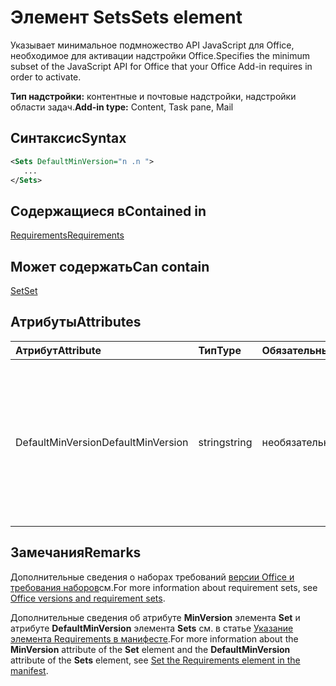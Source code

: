 # <a name="sets-element"></a><span data-ttu-id="7403a-101">Элемент Sets</span><span class="sxs-lookup"><span data-stu-id="7403a-101">Sets element</span></span>

<span data-ttu-id="7403a-102">Указывает минимальное подмножество API JavaScript для Office, необходимое для активации надстройки Office.</span><span class="sxs-lookup"><span data-stu-id="7403a-102">Specifies the minimum subset of the JavaScript API for Office that your Office Add-in requires in order to activate.</span></span>

<span data-ttu-id="7403a-103">**Тип надстройки:** контентные и почтовые надстройки, надстройки области задач.</span><span class="sxs-lookup"><span data-stu-id="7403a-103">**Add-in type:** Content, Task pane, Mail</span></span>

## <a name="syntax"></a><span data-ttu-id="7403a-104">Синтаксис</span><span class="sxs-lookup"><span data-stu-id="7403a-104">Syntax</span></span>

```XML
<Sets DefaultMinVersion="n .n ">
   ...
</Sets>
```

## <a name="contained-in"></a><span data-ttu-id="7403a-105">Содержащиеся в</span><span class="sxs-lookup"><span data-stu-id="7403a-105">Contained in</span></span>

[<span data-ttu-id="7403a-106">Requirements</span><span class="sxs-lookup"><span data-stu-id="7403a-106">Requirements</span></span>](requirements.md)

## <a name="can-contain"></a><span data-ttu-id="7403a-107">Может содержать</span><span class="sxs-lookup"><span data-stu-id="7403a-107">Can contain</span></span>

[<span data-ttu-id="7403a-108">Set</span><span class="sxs-lookup"><span data-stu-id="7403a-108">Set</span></span>](set.md)

## <a name="attributes"></a><span data-ttu-id="7403a-109">Атрибуты</span><span class="sxs-lookup"><span data-stu-id="7403a-109">Attributes</span></span>

|<span data-ttu-id="7403a-110">**Атрибут**</span><span class="sxs-lookup"><span data-stu-id="7403a-110">**Attribute**</span></span>|<span data-ttu-id="7403a-111">**Тип**</span><span class="sxs-lookup"><span data-stu-id="7403a-111">**Type**</span></span>|<span data-ttu-id="7403a-112">**Обязательный**</span><span class="sxs-lookup"><span data-stu-id="7403a-112">**Required**</span></span>|<span data-ttu-id="7403a-113">**Описание**</span><span class="sxs-lookup"><span data-stu-id="7403a-113">**Description**</span></span>|
|:-----|:-----|:-----|:-----|
|<span data-ttu-id="7403a-114">DefaultMinVersion</span><span class="sxs-lookup"><span data-stu-id="7403a-114">DefaultMinVersion</span></span>|<span data-ttu-id="7403a-115">string</span><span class="sxs-lookup"><span data-stu-id="7403a-115">string</span></span>|<span data-ttu-id="7403a-116">необязательный</span><span class="sxs-lookup"><span data-stu-id="7403a-116">optional</span></span>|<span data-ttu-id="7403a-p101">Задает значение атрибута **MinVersion** по умолчанию для всех дочерних элементов [Set](set.md). Значение по умолчанию: "1.1".</span><span class="sxs-lookup"><span data-stu-id="7403a-p101">Specifies the default  **MinVersion** attribute value for all child [Set](set.md) elements. The default value is "1.1".</span></span>|

## <a name="remarks"></a><span data-ttu-id="7403a-119">Замечания</span><span class="sxs-lookup"><span data-stu-id="7403a-119">Remarks</span></span>

<span data-ttu-id="7403a-120">Дополнительные сведения о наборах требований [версии Office и требования наборов](https://docs.microsoft.com/office/dev/add-ins/develop/office-versions-and-requirement-sets)см.</span><span class="sxs-lookup"><span data-stu-id="7403a-120">For more information about requirement sets, see [Office versions and requirement sets](https://docs.microsoft.com/office/dev/add-ins/develop/office-versions-and-requirement-sets).</span></span>

<span data-ttu-id="7403a-121">Дополнительные сведения об атрибуте **MinVersion** элемента **Set** и атрибуте **DefaultMinVersion** элемента **Sets** см. в статье [Указание элемента Requirements в манифесте](https://docs.microsoft.com/office/dev/add-ins/develop/specify-office-hosts-and-api-requirements#set-the-requirements-element-in-the-manifest).</span><span class="sxs-lookup"><span data-stu-id="7403a-121">For more information about the  **MinVersion** attribute of the **Set** element and the **DefaultMinVersion** attribute of the **Sets** element, see [Set the Requirements element in the manifest](https://docs.microsoft.com/office/dev/add-ins/develop/specify-office-hosts-and-api-requirements#set-the-requirements-element-in-the-manifest).</span></span>

